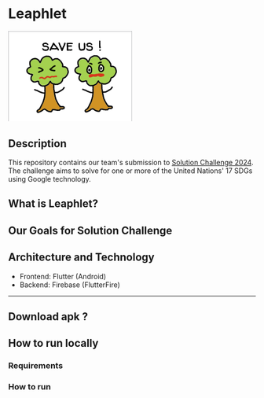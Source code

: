 # Leaphlet
<!-- ![image](./assets/logo1.png) -->
<img src="./assets/logo_white_bg.png" alt="drawing" width="50%"/>

## Description
This repository contains our team's submission to [Solution Challenge 2024](https://developers.google.com/community/gdsc-solution-challenge?hl=en). The challenge aims to solve for one or more of the United Nations' 17 SDGs using Google technology.

## What is Leaphlet?

## Our Goals for Solution Challenge

## Architecture and Technology
- Frontend: Flutter (Android)
- Backend: Firebase (FlutterFire)

---

## Download apk ?

## How to run locally
### Requirements
### How to run